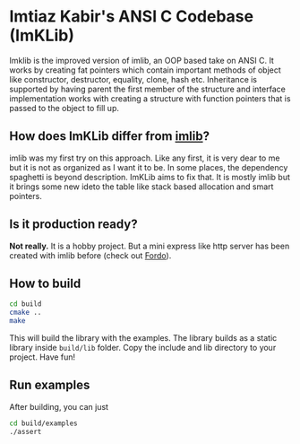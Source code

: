 # Imtiaz Kabir's ANSI C Codebase (ImKLib)

Imklib is the improved version of imlib, an OOP based take on ANSI C. It works by creating fat pointers which contain important methods of object like constructor, destructor, equality, clone, hash etc. Inheritance is supported by having parent the first member of the structure and interface implementation works with creating a structure with function pointers that is passed to the object to fill up.

## How does ImKLib differ from [imlib](https://github.com/ImtiazKabir/imlib)?

imlib was my first try on this approach. Like any first, it is very dear to me but it is not as organized as I want it to be. In some places, the dependency spaghetti is beyond description. ImKLib aims to fix that. It is mostly imlib but it brings some new ideto the table like stack based allocation and smart pointers.

## Is it production ready?

**Not really.** It is a hobby project. But a mini express like http server has been created with imlib before (check out [Fordo](https://github.com/ImtiazKabir/Fordo)).

## How to build

```bash
cd build
cmake ..
make
```

This will build the library with the examples. The library builds as a static library inside `build/lib` folder. Copy the include and lib directory to your project. Have fun!

## Run examples

After building, you can just

```bash
cd build/examples
./assert
```
